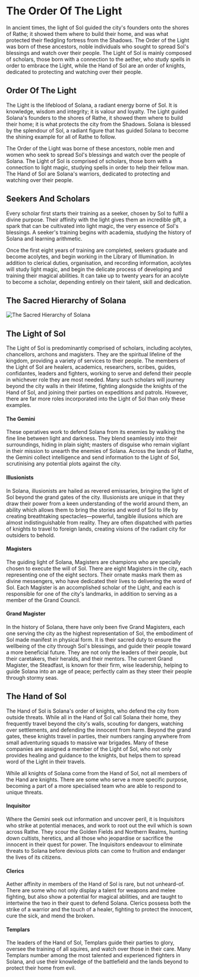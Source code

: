 # The Order Of The Light

In ancient times, the light of Sol guided the city's founders onto the shores of Rathe; it showed them where to build their home, and was what protected their fledgling fortress from the Shadows. The Order of the Light was born of these ancestors, noble individuals who sought to spread Sol's blessings and watch over their people. The Light of Sol is mainly composed of scholars, those born with a connection to the aether, who study spells in order to embrace the Light, while the Hand of Sol are an order of knights, dedicated to protecting and watching over their people.

## Order Of The Light

The Light is the lifeblood of Solana, a radiant energy borne of Sol. It is knowledge, wisdom and integrity; it is valour and loyalty. The Light guided Solana's founders to the shores of Rathe, it showed them where to build their home; it is what protects the city from the Shadows. Solana is blessed by the splendour of Sol, a radiant figure that has guided Solana to become the shining example for all of Rathe to follow.

The Order of the Light was borne of these ancestors, noble men and women who seek to spread Sol's blessings and watch over the people of Solana. The Light of Sol is comprised of scholars, those born with a connection to light magic, studying spells in order to help their fellow man. The Hand of Sol are Solana's warriors, dedicated to protecting and watching over their people.

## Seekers And Scholars

Every scholar first starts their training as a seeker, chosen by Sol to fulfil a divine purpose. Their affinity with the light gives them an incredible gift, a spark that can be cultivated into light magic, the very essence of Sol's blessings. A seeker's training begins with academia, studying the history of Solana and learning arithmetic.

Once the first eight years of training are completed, seekers graduate and become acolytes, and begin working in the Library of IIlumination. In addition to clerical duties, organisation, and recording information, acolytes will study light magic, and begin the delicate process of developing and training their magical abilities. It can take up to twenty years for an acolyte to become a scholar, depending entirely on their talent, skill and dedication.

## The Sacred Hierarchy of Solana

![The Sacred Hierarchy of Solana](https://d2hl7maqck52px.cloudfront.net/world-of-rathe/solana/sacred-hierarchy.webp)

## The Light of Sol
The Light of Sol is predominantly comprised of scholars, including acolytes, chancellors, archons and magisters. They are the spiritual lifeline of the kingdom, providing a variety of services to their people. The members of the Light of Sol are healers, academics, researchers, scribes, guides, confidantes, leaders and fighters, working to serve and defend their people in whichever role they are most needed. Many such scholars will journey beyond the city walls in their lifetime, fighting alongside the knights of the Hand of Sol, and joining their parties on expeditions and patrols. However, there are far more roles incorporated into the Light of Sol than only these examples.

#### The Gemini

These operatives work to defend Solana from its enemies by walking the fine line between light and darkness. They blend seamlessly into their surroundings, hiding in plain sight; masters of disguise who remain vigilant in their mission to unearth the enemies of Solana. Across the lands of Rathe, the Gemini collect intelligence and send information to the Light of Sol, scrutinising any potential plots against the city.

#### Illusionists

In Solana, illusionists are hailed as revered emissaries, bringing the light of Sol beyond the grand gates of the city. Illusionists are unique in that they draw their power from a keen understanding of the world around them, an ability which allows them to bring the stories and word of Sol to life by creating breathtaking spectacles—powerful, tangible illusions which are almost indistinguishable from reality. They are often dispatched with parties of knights to travel to foreign lands, creating visions of the radiant city for outsiders to behold.

#### Magisters

The guiding light of Solana, Magisters are champions who are specially chosen to execute the will of Sol. There are eight Magisters in the city, each representing one of the eight sectors. Their ornate masks mark them as divine messengers, who have dedicated their lives to delivering the word of Sol. Each Magister is an accomplished scholar of the Light, and each is responsible for one of the city's landmarks, in addition to serving as a member of the Grand Council.

#### Grand Magister

In the history of Solana, there have only been five Grand Magisters, each one serving the city as the highest representation of Sol, the embodiment of Sol made manifest in physical form. It is their sacred duty to ensure the wellbeing of the city through Sol's blessings, and guide their people toward a more beneficial future. They are not only the leaders of their people, but their caretakers, their heralds, and their mentors. The current Grand Magister, the Steadfast, is known for their firm, wise leadership, helping to guide Solana into an age of peace; perfectly calm as they steer their people through stormy seas.

## The Hand of Sol
The Hand of Sol is Solana's order of knights, who defend the city from outside threats. While all in the Hand of Sol call Solana their home, they frequently travel beyond the city's walls, scouting for dangers, watching over settlements, and defending the innocent from harm. Beyond the grand gates, these knights travel in parties, their numbers ranging anywhere from small adventuring squads to massive war brigades. Many of these companies are assigned a member of the Light of Sol, who not only provides healing and guidance to the knights, but helps them to spread word of the Light in their travels.

While all knights of Solana come from the Hand of Sol, not all members of the Hand are knights. There are some who serve a more specific purpose, becoming a part of a more specialised team who are able to respond to unique threats.

#### Inquisitor

Where the Gemini seek out information and uncover peril, it is Inquisitors who strike at potential menaces, and work to root out the evil which is sown across Rathe. They scour the Golden Fields and Northern Realms, hunting down cultists, heretics, and all those who jeopardise or sacrifice the innocent in their quest for power. The Inquisitors endeavour to eliminate threats to Solana before devious plots can come to fruition and endanger the lives of its citizens.

#### Clerics

Aether affinity in members of the Hand of Sol is rare, but not unheard-of. There are some who not only display a talent for weapons and melee fighting, but also show a potential for magical abilities, and are taught to intertwine the two in their quest to defend Solana. Clerics possess both the strike of a warrior and the touch of a healer, fighting to protect the innocent, cure the sick, and mend the broken.

#### Templars

The leaders of the Hand of Sol, Templars guide their parties to glory, oversee the training of all squires, and watch over those in their care. Many Templars number among the most talented and experienced fighters in Solana, and use their knowledge of the battlefield and the lands beyond to protect their home from evil.
